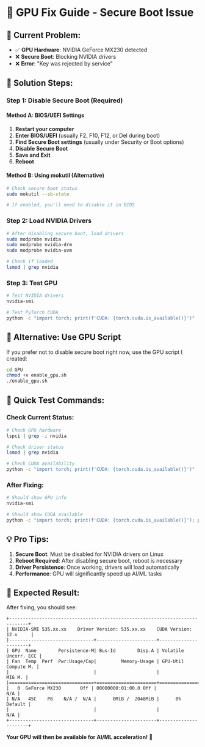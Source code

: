 # 🚀 GPU Fix Guide - Secure Boot Issue

## 🎯 **Current Problem:**
- ✅ **GPU Hardware**: NVIDIA GeForce MX230 detected
- ❌ **Secure Boot**: Blocking NVIDIA drivers
- ❌ **Error**: "Key was rejected by service"

## 🔧 **Solution Steps:**

### **Step 1: Disable Secure Boot (Required)**

#### **Method A: BIOS/UEFI Settings**
1. **Restart your computer**
2. **Enter BIOS/UEFI** (usually F2, F10, F12, or Del during boot)
3. **Find Secure Boot settings** (usually under Security or Boot options)
4. **Disable Secure Boot**
5. **Save and Exit**
6. **Reboot**

#### **Method B: Using mokutil (Alternative)**
```bash
# Check secure boot status
sudo mokutil --sb-state

# If enabled, you'll need to disable it in BIOS
```

### **Step 2: Load NVIDIA Drivers**
```bash
# After disabling secure boot, load drivers
sudo modprobe nvidia
sudo modprobe nvidia-drm
sudo modprobe nvidia-uvm

# Check if loaded
lsmod | grep nvidia
```

### **Step 3: Test GPU**
```bash
# Test NVIDIA drivers
nvidia-smi

# Test PyTorch CUDA
python -c "import torch; print(f'CUDA: {torch.cuda.is_available()}')"
```

## 🚨 **Alternative: Use GPU Script**

If you prefer not to disable secure boot right now, use the GPU script I created:

```bash
cd GPU
chmod +x enable_gpu.sh
./enable_gpu.sh
```

## 🎯 **Quick Test Commands:**

### **Check Current Status:**
```bash
# Check GPU hardware
lspci | grep -i nvidia

# Check driver status
lsmod | grep nvidia

# Check CUDA availability
python -c "import torch; print(f'CUDA: {torch.cuda.is_available()}')"
```

### **After Fixing:**
```bash
# Should show GPU info
nvidia-smi

# Should show CUDA available
python -c "import torch; print(f'CUDA: {torch.cuda.is_available()}'); print(f'Device: {torch.cuda.get_device_name(0) if torch.cuda.is_available() else \"CPU\"}')"
```

## 💡 **Pro Tips:**

1. **Secure Boot**: Must be disabled for NVIDIA drivers on Linux
2. **Reboot Required**: After disabling secure boot, reboot is necessary
3. **Driver Persistence**: Once working, drivers will load automatically
4. **Performance**: GPU will significantly speed up AI/ML tasks

## 🎉 **Expected Result:**

After fixing, you should see:
```
+-----------------------------------------------------------------------------+
| NVIDIA-SMI 535.xx.xx    Driver Version: 535.xx.xx    CUDA Version: 12.x     |
|-------------------------------+----------------------+----------------------+
| GPU  Name        Persistence-M| Bus-Id        Disp.A | Volatile Uncorr. ECC |
| Fan  Temp  Perf  Pwr:Usage/Cap|         Memory-Usage | GPU-Util  Compute M. |
|                               |                      |               MIG M. |
|===============================+======================+======================|
|   0  GeForce MX230       Off | 00000000:01:00.0 Off |                  N/A |
| N/A   45C    P8    N/A /  N/A |      0MiB /  2048MiB |      0%      Default |
|                               |                      |                  N/A |
+-------------------------------+----------------------+----------------------+
```

**Your GPU will then be available for AI/ML acceleration!** 🚀
